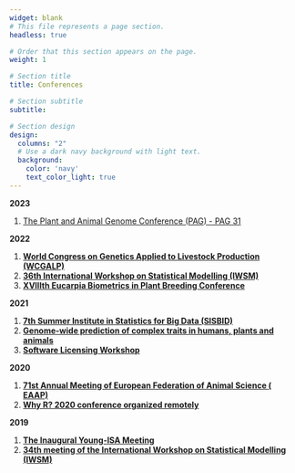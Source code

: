 ```yaml
---
widget: blank
# This file represents a page section.
headless: true

# Order that this section appears on the page.
weight: 1

# Section title
title: Conferences

# Section subtitle
subtitle:

# Section design
design:
  columns: "2"
  # Use a dark navy background with light text.
  background:
    color: 'navy'
    text_color_light: true
---
```


**2023**

1. [The Plant and Animal Genome Conference (PAG) - PAG 31](https://www.intlpag.org/31/)

**2022**

1.  [**World Congress on Genetics Applied to Livestock Production (WCGALP)**](https://wcgalp.com/)
2. [**36th International Workshop on Statistical Modelling (IWSM)**](https://www.iwsm2022.com/)
1.  [**XVIIIth Eucarpia Biometrics in Plant Breeding Conference**](https://eucarpiabiom22.sciencesconf.org/)

**2021**

1. [**7th Summer Institute in Statistics for Big Data (SISBID)**](https://si.biostat.washington.edu/archives/SISBID2021)
2. [**Genome-wide prediction of complex traits in humans, plants and animals**](https://www.physalia-courses.org/courses-workshops/course49b/)
3. [**Software Licensing Workshop**](https://www.ed.ac.uk/)

**2020**

1. [**71st Annual Meeting of European Federation of Animal Science ( EAAP)**](https://ipiff.org/)
2. [**Why R? 2020 conference organized remotely**](https://whyr.pl/foundation/2020/WhyR-2020-Going-Remote/)

**2019**

1. [**The Inaugural Young-ISA Meeting**](https://github.com/aboland/Young_ISA_2019)
2. [**34th meeting of the International Workshop on Statistical Modelling (IWSM)**](http://repositorium.sdum.uminho.pt/handle/1822/69561)